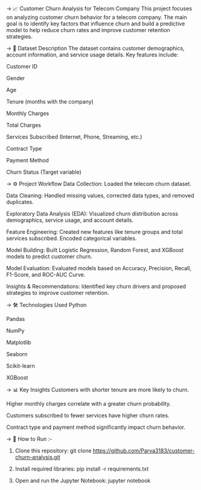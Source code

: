 -> 📈 Customer Churn Analysis for Telecom Company
This project focuses on analyzing customer churn behavior for a telecom company. The main goal is to identify key factors that influence churn and build a predictive model to help reduce churn rates and improve customer retention strategies.

-> 📂 Dataset Description
The dataset contains customer demographics, account information, and service usage details. Key features include:

Customer ID

Gender

Age

Tenure (months with the company)

Monthly Charges

Total Charges

Services Subscribed (Internet, Phone, Streaming, etc.)

Contract Type

Payment Method

Churn Status (Target variable)

-> ⚙️ Project Workflow
Data Collection: Loaded the telecom churn dataset.

Data Cleaning: Handled missing values, corrected data types, and removed duplicates.

Exploratory Data Analysis (EDA): Visualized churn distribution across demographics, service usage, and account details.

Feature Engineering: Created new features like tenure groups and total services subscribed. Encoded categorical variables.

Model Building: Built Logistic Regression, Random Forest, and XGBoost models to predict customer churn.

Model Evaluation: Evaluated models based on Accuracy, Precision, Recall, F1-Score, and ROC-AUC Curve.

Insights & Recommendations: Identified key churn drivers and proposed strategies to improve customer retention.

-> 🛠️ Technologies Used
Python

Pandas

NumPy

Matplotlib

Seaborn

Scikit-learn

XGBoost

-> 📊 Key Insights
Customers with shorter tenure are more likely to churn.

Higher monthly charges correlate with a greater churn probability.

Customers subscribed to fewer services have higher churn rates.

Contract type and payment method significantly impact churn behavior.

-> 🚀 How to Run :-

1. Clone this repository:
git clone https://github.com/Parva3183/customer-churn-analysis.git

2. Install required libraries:
pip install -r requirements.txt

3. Open and run the Jupyter Notebook:
jupyter notebook


